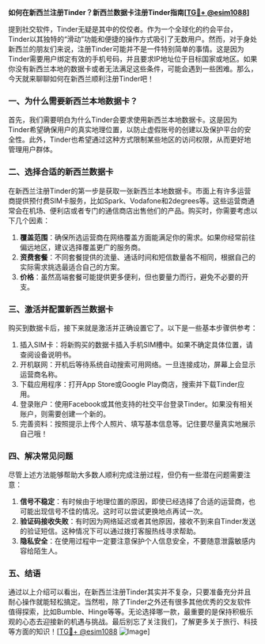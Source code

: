 **如何在新西兰注册Tinder？新西兰数据卡注册Tinder指南[[TG💪+ @esim1088](https://t.me/s/esim1088)]**

提到社交软件，Tinder无疑是其中的佼佼者。作为一个全球化的约会平台，Tinder以其独特的“滑动”功能和便捷的操作方式吸引了无数用户。然而，对于身处新西兰的朋友们来说，注册Tinder可能并不是一件特别简单的事情。这是因为Tinder需要用户绑定有效的手机号码，并且要求IP地址位于目标国家或地区。如果你没有新西兰本地的数据卡或者无法满足这些条件，可能会遇到一些困难。那么，今天就来聊聊如何在新西兰顺利注册Tinder吧！

### 一、为什么需要新西兰本地数据卡？

首先，我们需要明白为什么Tinder会要求使用新西兰本地数据卡。这是因为Tinder希望确保用户的真实地理位置，以防止虚假账号的创建以及保护平台的安全性。此外，Tinder也希望通过这种方式限制某些地区的访问权限，从而更好地管理用户群体。

### 二、选择合适的新西兰数据卡

在新西兰注册Tinder的第一步是获取一张新西兰本地数据卡。市面上有许多运营商提供预付费SIM卡服务，比如Spark、Vodafone和2degrees等。这些运营商通常会在机场、便利店或者专门的通信商店出售他们的产品。购买时，你需要考虑以下几个因素：

1. **覆盖范围**：确保所选运营商在网络覆盖方面能满足你的需求。如果你经常前往偏远地区，建议选择覆盖更广的服务商。
2. **资费套餐**：不同套餐提供的流量、通话时间和短信数量各不相同，根据自己的实际需求挑选最适合自己的方案。
3. **价格**：虽然高端套餐可能提供更多便利，但也要量力而行，避免不必要的开支。

### 三、激活并配置新西兰数据卡

购买到数据卡后，接下来就是激活并正确设置它了。以下是一些基本步骤供参考：

1. 插入SIM卡：将新购买的数据卡插入手机SIM槽中。如果不确定具体位置，请查阅设备说明书。
2. 开机联网：开机后等待系统自动搜索可用网络。一旦连接成功，屏幕上会显示运营商名称。
3. 下载应用程序：打开App Store或Google Play商店，搜索并下载Tinder应用。
4. 登录账户：使用Facebook或其他支持的社交平台登录Tinder。如果没有相关账户，则需要创建一个新的。
5. 完善资料：按照提示上传个人照片、填写基本信息等。记住要尽量真实地展示自己哦！

### 四、解决常见问题

尽管上述方法能够帮助大多数人顺利完成注册过程，但仍有一些潜在问题需要注意：

1. **信号不稳定**：有时候由于地理位置的原因，即使已经选择了合适的运营商，也可能出现信号不佳的情况。这时可以尝试更换地点再试一次。
2. **验证码接收失败**：有时因为网络延迟或者其他原因，接收不到来自Tinder发送的验证短信。这种情况下可以通过拨打客服热线寻求帮助。
3. **隐私安全**：在使用过程中一定要注意保护个人信息安全，不要随意泄露敏感内容给陌生人。

### 五、结语

通过以上介绍可以看出，在新西兰注册Tinder其实并不复杂，只要准备充分并且耐心操作就能轻松搞定。当然啦，除了Tinder之外还有很多其他优秀的交友软件值得探索，比如Bumble、Hinge等等。无论选择哪一款，最重要的是保持积极乐观的心态去迎接新的机遇与挑战。最后别忘了关注我们，了解更多关于旅行、科技等方面的知识！[[TG💪+ @esim1088](https://t.me/s/esim1088) ![Image](https://i.postimg.cc/4NQfJmqS/Snipaste-2025-05-13-00-14-12.png)]